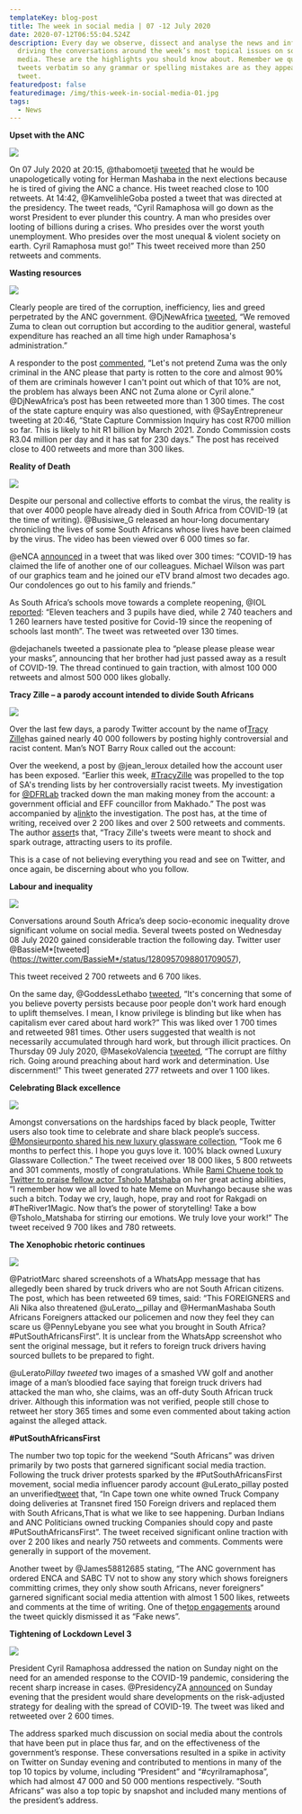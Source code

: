 ```yaml
---
templateKey: blog-post
title: The week in social media | 07 -12 July 2020
date: 2020-07-12T06:55:04.524Z
description: Every day we observe, dissect and analyse the news and information
  driving the conversations around the week’s most topical issues on social
  media. These are the highlights you should know about. Remember we quote
  tweets verbatim so any grammar or spelling mistakes are as they appear in the
  tweet.
featuredpost: false
featuredimage: /img/this-week-in-social-media-01.jpg
tags:
  - News
---
```

**Upset with the ANC**

![](/img/upset-with-anc.png)

On 07 July 2020 at 20:15, @thabomoetji [tweeted](https://twitter.com/thabomoetji/status/1280566054037716993) that he would be unapologetically voting for Herman Mashaba in the next elections because he is tired of giving the ANC a chance. His tweet reached close to 100 retweets. At 14:42, @KamvelihleGoba posted a tweet that was directed at the presidency. The tweet reads, “Cyril Ramaphosa will go down as the worst President to ever plunder this country. A man who presides over looting of billions during a crises. Who presides over the worst youth unemployment. Who presides over the most unequal & violent society on earth. Cyril Ramaphosa must go!” This tweet received more than 250 retweets and comments. 

**Wasting resources**

![](/img/wasting-resources-.png)

Clearly people are tired of the corruption, inefficiency, lies and greed perpetrated by the ANC government. @DjNewAfrica [tweeted](https://twitter.com/DjNewAfrica/status/1280770593483296773), “We removed Zuma to clean out corruption but according to the auditior general, wasteful expenditure has reached an all time high under Ramaphosa's administration.” 

A responder to the post [commented](https://twitter.com/kabelodick/status/1280771796954996737), “Let's not pretend Zuma was the only criminal in the ANC please that party is rotten to the core and almost 90% of them are criminals however I can't point out which of that 10% are not, the problem has always been ANC not Zuma alone or Cyril alone.” @DjNewAfrica’s post has been retweeted more than 1 300 times. The cost of the state capture enquiry was also questioned, with @SayEntrepreneur tweeting at 20:46, “State Capture Commission Inquiry has cost R700 million so far. This is likely to hit R1 billion by March 2021. Zondo Commission costs R3.04 million per day and it has sat for 230 days.” The post has received close to 400 retweets and more than 300 likes. 

**Reality of Death**

![](/img/death-a-reality.jpg)

Despite our personal and collective efforts to combat the virus, the reality is that over 4000 people have already died in South Africa from COVID-19 (at the time of writing). @Busisiwe_G released an hour-long documentary chronicling the lives of some South Africans whose lives have been claimed by the virus. The video has been viewed over 6 000 times so far.

@eNCA [announced](https://twitter.com/eNCA/status/1280199721114636289) in a tweet that was liked over 300 times: “COVID-19 has claimed the life of another one of our colleagues. Michael Wilson was part of our graphics team and he joined our eTV brand almost two decades ago. Our condolences go out to his family and friends.”

As South Africa’s schools move towards a complete reopening, @IOL [reported](https://twitter.com/IOL/status/1279788769927999489): “Eleven teachers and 3 pupils have died, while 2 740 teachers and 1 260 learners have tested positive for Covid-19 since the reopening of schools last month”. The tweet was retweeted over 130 times.

@dejachanels tweeted a passionate plea to “please please please wear your masks”, announcing that her brother had just passed away as a result of COVID-19. The thread continued to gain traction, with almost 100 000 retweets and almost 500 000 likes globally.

**Tracy Zille – a parody account intended to divide South Africans** 

![](/img/tracy-zille.png)

Over the last few days, a parody Twitter account by the name of[Tracy Zille](https://twitter.com/tracyzille)has gained nearly 40 000 followers by posting highly controversial and racist content. Man’s NOT Barry Roux called out the account:

Over the weekend, a post by @jean_leroux detailed how the account user has been exposed. “Earlier this week, [\#TracyZille](https://twitter.com/hashtag/TracyZille?src=hashtag_click) was propelled to the top of SA's trending lists by her controversially racist tweets. My investigation for [@DFRLab](https://twitter.com/DFRLab) tracked down the man making money from the account: a government official and EFF councillor from Makhado.” The post was accompanied by a[link](https://medium.com/dfrlab/government-official-monetized-racial-tensions-on-south-african-social-media-d99b9f2b3995)to the investigation. The post has, at the time of writing, received over 2 200 likes and over 2 500 retweets and comments. The author [assert](https://twitter.com/jean_leroux/status/1281452114317914112)s that, “Tracy Zille's tweets were meant to shock and spark outrage, attracting users to its profile.

This is a case of not believing everything you read and see on Twitter, and once again, be discerning about who you follow. 

**Labour and inequality**

![](/img/labour-and-inequality.png)

Conversations around South Africa’s deep socio-economic inequality drove significant volume on social media. Several tweets posted on Wednesday 08 July 2020 gained considerable traction the following day. Twitter user @BassieM*\[tweeted](https://twitter.com/BassieM*/status/1280957098801709057), 

This tweet received 2 700 retweets and 6 700 likes. 

On the same day, @GoddessLethabo [tweeted](https://twitter.com/GoddessLethabo/status/1280750050088534016), “It's concerning that some of you believe poverty persists because poor people don't work hard enough to uplift themselves. I mean, I know privilege is blinding but like when has capitalism ever cared about hard work?” This was liked over 1 700 times and retweeted 981 times. Other users suggested that wealth is not necessarily accumulated through hard work, but through illicit practices. On Thursday 09 July 2020, @MasekoValencia [tweeted](https://twitter.com/MasekoValencia/status/1281288320887201792), “The corrupt are filthy rich. Going around preaching about hard work and determination. Use discernment!” This tweet generated 277 retweets and over 1 100 likes.

**Celebrating Black excellence**

![](/img/black-excellence.png)

Amongst conversations on the hardships faced by black people, Twitter users also took time to celebrate and share black people’s success. [@Monsieurponto shared his new luxury glassware collection](https://twitter.com/monsieurponto/status/1281205170077138949), “Took me 6 months to perfect this. I hope you guys love it. 100% black owned Luxury Glassware Collection.” The tweet received over 18 000 likes, 5 800 retweets and 301 comments, mostly of congratulations. While [Rami Chuene took to Twitter to praise fellow actor Tsholo Matshaba](https://twitter.com/ramichuene/status/1280907977826934785) on her great acting abilities, “I remember how we all loved to hate Meme on Muvhango because she was such a bitch. Today we cry, laugh, hope, pray and root for Rakgadi on #TheRiver1Magic. Now that’s the power of storytelling! Take a bow @Tsholo_Matshaba for stirring our emotions. We truly love your work!” The tweet received 9 700 likes and 780 retweets. 

**The Xenophobic rhetoric continues** 

![](/img/xenophobic.png)

@PatriotMarc shared screenshots of a WhatsApp message that has allegedly been shared by truck drivers who are not South African citizens. The post, which has been retweeted 69 times, said: “This FOREIGNERS and Ali Nika also threatened @uLerato__pillay and @HermanMashaba South Africans Foreigners attacked our policemen and now they feel they can scare us @PennyLebyane you see what you brought in South Africa? #PutSouthAfricansFirst”. It is unclear from the WhatsApp screenshot who sent the original message, but it refers to foreign truck drivers having sourced bullets to be prepared to fight.

@uLerato*Pillay tweeted* two images of a smashed VW golf and another image of a man’s bloodied face saying that foreign truck drivers had attacked the man who, she claims, was an off-duty South African truck driver. Although this information was not verified, people still chose to retweet her story 365 times and some even commented about taking action against the alleged attack.

**\#PutSouthAfricansFirst** 

The number two top topic for the weekend “South Africans” was driven primarily by two posts that garnered significant social media traction. Following the truck driver protests sparked by the #PutSouthAfricansFirst movement, social media influencer parody account @uLerato_pillay posted an unverified[tweet](https://twitter.com/uLerato_pillay/status/1282003528299491328) that, “In Cape town one white owned Truck Company doing deliveries at Transnet fired 150 Foreign drivers and replaced them with South Africans,That is what we like to see happening. Durban Indians and ANC Politicians owned trucking Companies should copy and paste #PutSouthAfricansFirst”. The tweet received significant online traction with over 2 200 likes and nearly 750 retweets and comments. Comments were generally in support of the movement.

Another tweet by @James58812685 stating, “The ANC government has ordered ENCA and SABC TV not to show any story which shows foreigners committing crimes, they only show south Africans, never foreigners” garnered significant social media attention with almost 1 500 likes, retweets and comments at the time of writing. One of the[top engagements](https://twitter.com/SiphoKolanisi1/status/1282005038383214592) around the tweet quickly dismissed it as “Fake news”. 

**Tightening of Lockdown Level 3**

![](/img/president-s-address.png)

President Cyril Ramaphosa addressed the nation on Sunday night on the need for an amended response to the COVID-19 pandemic, considering the recent sharp increase in cases. @PresidencyZA [announced](https://twitter.com/PresidencyZA/status/1282332013693935616) on Sunday evening that the president would share developments on the risk-adjusted strategy for dealing with the spread of COVID-19. The tweet was liked and retweeted over 2 600 times.

The address sparked much discussion on social media about the controls that have been put in place thus far, and on the effectiveness of the government’s response. These conversations resulted in a spike in activity on Twitter on Sunday evening and contributed to mentions in many of the top 10 topics by volume, including “President” and “#cyrilramaphosa”, which had almost 47 000 and 50 000 mentions respectively. “South Africans” was also a top topic by snapshot and included many mentions of the president’s address.